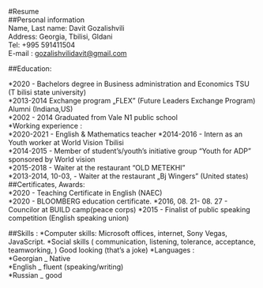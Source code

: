  #Resume  
 ##Personal information    
Name, Last name: Davit Gozalishvili   
Address: Georgia, Tbilisi, Gldani   
Tel: +995 591411504   
E-mail : gozalishvilidavit@gmail.com  
  

##Education:   
  
*2020 - Bachelors degree in Business administration and Economics TSU (T bilisi state university)   
*2013-2014 Exchange program „FLEX” (Future Leaders Exchange Program) Alumni (Indiana,US)   
*2002 - 2014 Graduated from Vale N1 public school  
*Working experience :   
*2020-2021 - English & Mathematics teacher 
*2014-2016 - Intern as an Youth worker at World Vision Tbilisi   
*2014-2015 - Member of student’s/youth’s initiative group “Youth for ADP”   sponsored by World vision   
*2015-2018 - Waiter at the restaurant “OLD METEKHI”   
*2013-2014, 10-03, - Waiter at the restaurant „Bj Wingers” (United states)   
##Certificates, Awards:   
*2020 - Teaching Certificate in English (NAEC)   
*2020 - BLOOMBERG education certificate. 
*2016, 08. 21- 08. 27 - Councilor at BUILD camp(peace corps) 
*2015 - Finalist of public speaking competition (English speaking union) 

##Skills : 
*Computer skills: Microsoft offices, internet, Sony Vegas, JavaScript. 
*Social skills ( communication, listening, tolerance, acceptance, teamworking, ) Good looking (that’s a joke) 
*Languages :   
*Georgian _ Native   
*English _ fluent (speaking/writing)   
*Russian _ good   
